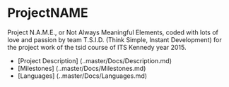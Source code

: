 # ProjectNAME
Project N.A.M.E., or Not Always Meaningful Elements, coded with lots of love and passion by team T.S.I.D. (Think Simple, Instant Development) for the project work of the tsid course of ITS Kennedy year 2015.



* [Project Description] (..master/Docs/Description.md)
* [Milestones] (..master/Docs/Milestones.md)
* [Languages] (..master/Docs/Languages.md)

